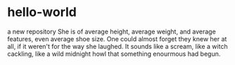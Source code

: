 # hello-world
a new repository
She is of average height, average weight, and average features, even average shoe size. One could almost forget they knew her at all, if it weren't for the way she laughed. It sounds like a scream, like a witch cackling, like a wild midnight howl that something enourmous had begun.
